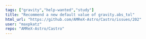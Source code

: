```yaml
---
tags: ["gravity","help-wanted","study"]
title: "Recommend a new default value of gravity.abs_tol"
html_url: "https://github.com/AMReX-Astro/Castro/issues/202"
user: "maxpkatz"
repo: "AMReX-Astro/Castro"
---
```


